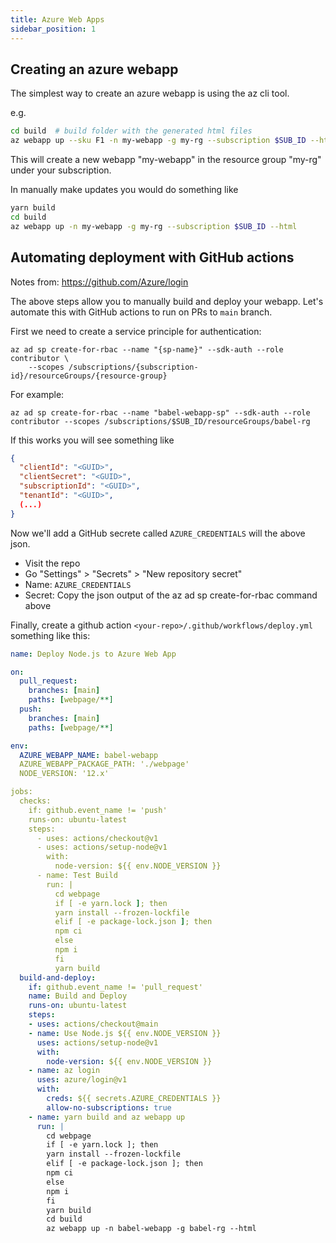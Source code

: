 ```yaml
---
title: Azure Web Apps
sidebar_position: 1
---
```


## Creating an azure webapp

The simplest way to create an azure webapp is using the az cli tool.

e.g.

```bash
cd build  # build folder with the generated html files
az webapp up --sku F1 -n my-webapp -g my-rg --subscription $SUB_ID --html
```

This will create a new webapp "my-webapp" in the resource group "my-rg" under your
subscription.

In manually make updates you would do something like

```bash
yarn build
cd build
az webapp up -n my-webapp -g my-rg --subscription $SUB_ID --html
```

## Automating deployment with GitHub actions

Notes from: https://github.com/Azure/login

The above steps allow you to manually build and deploy your webapp. Let's
automate this with GitHub actions to run on PRs to `main` branch.

First we need to create a service principle for authentication:

```
az ad sp create-for-rbac --name "{sp-name}" --sdk-auth --role contributor \
    --scopes /subscriptions/{subscription-id}/resourceGroups/{resource-group}
```

For example:

```
az ad sp create-for-rbac --name "babel-webapp-sp" --sdk-auth --role contributor --scopes /subscriptions/$SUB_ID/resourceGroups/babel-rg
```

If this works you will see something like

```json
{
  "clientId": "<GUID>",
  "clientSecret": "<GUID>",
  "subscriptionId": "<GUID>",
  "tenantId": "<GUID>",
  (...)
}
```

Now we'll add a GitHub secrete called `AZURE_CREDENTIALS` will the above json.

- Visit the repo
- Go "Settings" > "Secrets" > "New repository secret"
- Name: `AZURE_CREDENTIALS`
- Secret: Copy the json output of the az ad sp create-for-rbac command above

Finally, create a github action `<your-repo>/.github/workflows/deploy.yml` something like this:

```yaml
name: Deploy Node.js to Azure Web App

on:
  pull_request:
    branches: [main]
    paths: [webpage/**]
  push:
    branches: [main]
    paths: [webpage/**]

env:
  AZURE_WEBAPP_NAME: babel-webapp
  AZURE_WEBAPP_PACKAGE_PATH: './webpage'
  NODE_VERSION: '12.x'

jobs:
  checks:
    if: github.event_name != 'push'
    runs-on: ubuntu-latest
    steps:
      - uses: actions/checkout@v1
      - uses: actions/setup-node@v1
        with:
          node-version: ${{ env.NODE_VERSION }}
      - name: Test Build
        run: |
          cd webpage
          if [ -e yarn.lock ]; then
          yarn install --frozen-lockfile
          elif [ -e package-lock.json ]; then
          npm ci
          else
          npm i
          fi
          yarn build
  build-and-deploy:
    if: github.event_name != 'pull_request'
    name: Build and Deploy
    runs-on: ubuntu-latest
    steps:
    - uses: actions/checkout@main
    - name: Use Node.js ${{ env.NODE_VERSION }}
      uses: actions/setup-node@v1
      with:
        node-version: ${{ env.NODE_VERSION }}
    - name: az login
      uses: azure/login@v1
      with:
        creds: ${{ secrets.AZURE_CREDENTIALS }}
        allow-no-subscriptions: true
    - name: yarn build and az webapp up
      run: |
        cd webpage
        if [ -e yarn.lock ]; then
        yarn install --frozen-lockfile
        elif [ -e package-lock.json ]; then
        npm ci
        else
        npm i
        fi
        yarn build
        cd build
        az webapp up -n babel-webapp -g babel-rg --html
```